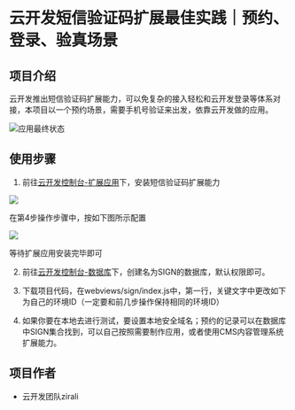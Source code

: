 # 云开发短信验证码扩展最佳实践｜预约、登录、验真场景

## 项目介绍

云开发推出短信验证码扩展能力，可以免复杂的接入轻松和云开发登录等体系对接，本项目以一个预约场景，需要手机号验证来出发，依靠云开发做的应用。

![应用最终状态](https://main.qcloudimg.com/raw/e41ed99ab4615ce3551a2d196e78c703.png)

## 使用步骤

1. 前往[云开发控制台-扩展应用](https://console.cloud.tencent.com/tcb/extensions/index)下，安装短信验证码扩展能力

![](https://main.qcloudimg.com/raw/2534f3ba82453bf53acc78aca2e237b2.png)

在第4步操作步骤中，按如下图所示配置

![](https://main.qcloudimg.com/raw/183097de731ef4eb4271217ac08a3abc.png)

等待扩展应用安装完毕即可

2. 前往[云开发控制台-数据库](https://console.cloud.tencent.com/tcb/db/index)下，创建名为SIGN的数据库，默认权限即可。

3. 下载项目代码，在webviews/sign/index.js中，第一行，关键文字中更改如下为自己的环境ID（一定要和前几步操作保持相同的环境ID）
   
4. 如果你要在本地去进行测试，要设置本地安全域名；预约的记录可以在数据库中SIGN集合找到，可以自己按照需要制作应用，或者使用CMS内容管理系统扩展能力。

## 项目作者

- 云开发团队zirali